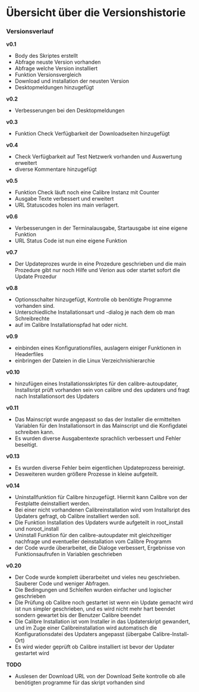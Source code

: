 # Übersicht über die Versionshistorie #

### Versionsverlauf ###
**v0.1**
  * Body des Skriptes erstellt
  * Abfrage neuste Version vorhanden
  * Abfrage welche Version installiert
  * Funktion Versionsvergleich
  * Download und installation der neusten Version
  * Desktopmeldungen hinzugefügt

**v0.2**
  * Verbesserungen bei den Desktopmeldungen

**v0.3**
  * Funktion Check Verfügbarkeit der Downloadseiten hinzugefügt

**v0.4**
  * Check Verfügbarkeit auf Test Netzwerk vorhanden und Auswertung erweitert
  * diverse Kommentare hinzugefügt

**v0.5**
  * Funktion Check läuft noch eine Calibre Instanz mit Counter
  * Ausgabe Texte verbessert und erweitert
  * URL Statuscodes holen ins main verlagert.

**v0.6**
  * Verbesserungen in der Terminalausgabe, Startausgabe ist eine eigene Funktion
  * URL Status Code ist nun eine eigene Funktion

**v0.7**
  * Der Updateprozes wurde in eine Prozedure geschrieben und die main Prozedure gibt nur noch Hilfe und Verion aus oder startet sofort die Update Prozedur

**v0.8**
  * Optionsschalter hinzugefügt, Kontrolle ob benötigte Programme vorhanden sind.
  * Unterschiedliche Installationsart und -dialog je nach dem ob man Schreibrechte
  * auf im Calibre Installationspfad hat oder nicht.

**v0.9**
  * einbinden eines Konfigurationsfiles, auslagern einiger Funktionen in Headerfiles
  * einbringen der Dateien in die Linux Verzeichnishierarchie

**v0.10**
  * hinzufügen eines Installationsskriptes für den calibre-autoupdater, Installsript prüft vorhanden sein von calibre und des updaters und fragt nach Installationsort des Updaters

**v0.11**
  * Das Mainscript wurde angepasst so das der Installer die ermittelten Variablen für den Installationsort in das Mainscript und die Konfigdatei schreiben kann.
  * Es wurden diverse Ausgabentexte sprachlich verbessert und Fehler beseitigt.

**v0.13**
  * Es wurden diverse Fehler beim eigentlichen Updateprozess bereinigt.
  * Desweiteren wurden größere Prozesse in kleine aufgeteilt.

**v0.14**
  * Uninstallfunktion für Calibre hinzugefügt. Hiermit kann Calibre von der Festplatte deinstalliert werden.
  * Bei einer nicht vorhandenen Calibreinstallation wird vom Installsript des Updaters gefragt, ob Calibre installiert werden soll.
  * Die Funktion Installation des Updaters wurde aufgeteilt in root\_install und noroot\_install
  * Uninstall Funktion für den calibre-autoupdater mit gleichzeitiger nachfrage und eventueller deinstallation vom Calibre Programm
  * der Code wurde überarbeitet, die Dialoge verbessert, Ergebnisse von Funktionsaufrufen in Variablen geschrieben

**v0.20**
  * Der Code wurde komplett überarbeitet und vieles neu geschrieben. Sauberer Code und weniger Abfragen.
  * Die Bedingungen und Schleifen wurden einfacher und logischer geschrieben
  * Die Prüfung ob Calibre noch gestartet ist wenn ein Update gemacht wird ist nun simpler geschrieben, und es wird nicht mehr hart beendet sondern gewartet bis der Benutzer Calibre beendet
  * Die Calibre Installation ist vom Installer in das Updaterskript gewandert, und im Zuge einer Calibreinstallation wird automatisch die Konfigurationsdatei des Updaters angepasst (übergabe Calibre-Install-Ort)
  * Es wird wieder geprüft ob Calibre installiert ist bevor der Updater gestartet wird

**TODO**
  * Auslesen der Download URL von der Download Seite kontrolle ob alle benötigten programme für das skript vorhanden sind